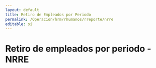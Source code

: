 ```yaml
---
layout: default
title: Retiro de Empleados por Periodo
permalink: /Operacion/hrm/rhumanos/rreporte/nrre
editable: si
---
```


# Retiro de empleados por periodo - NRRE  
